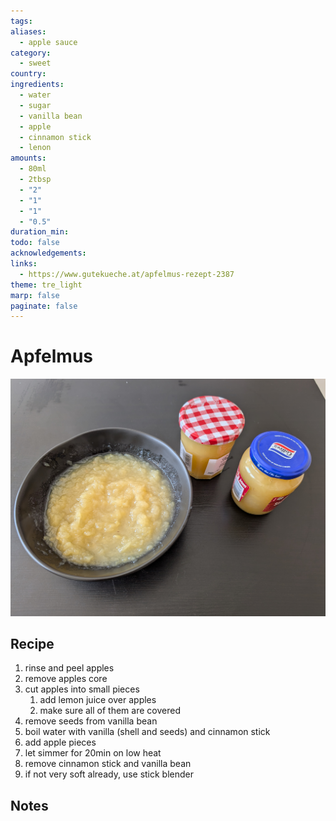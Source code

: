 ```yaml
---
tags: 
aliases:
  - apple sauce
category:
  - sweet
country: 
ingredients:
  - water
  - sugar
  - vanilla bean
  - apple
  - cinnamon stick
  - lenon
amounts:
  - 80ml
  - 2tbsp
  - "2"
  - "1"
  - "1"
  - "0.5"
duration_min: 
todo: false
acknowledgements: 
links:
  - https://www.gutekueche.at/apfelmus-rezept-2387
theme: tre_light
marp: false
paginate: false
---
```



# Apfelmus
![](../gfx/PXL_20250412_024150021.jpg)
## Recipe
1. rinse and peel apples
2. remove apples core
3. cut apples into small pieces
	1. add lemon juice over apples
	2. make sure all of them are covered
4. remove seeds from vanilla bean
5. boil water with vanilla (shell and seeds) and cinnamon stick
6. add apple pieces
7. let simmer for 20min on low heat
8. remove cinnamon stick and vanilla bean
9. if not very soft already, use stick blender

## Notes
